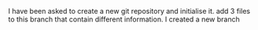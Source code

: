 I have been asked to create a new git repository and initialise it. add 3 files to this branch that contain different information. I created a new branch 